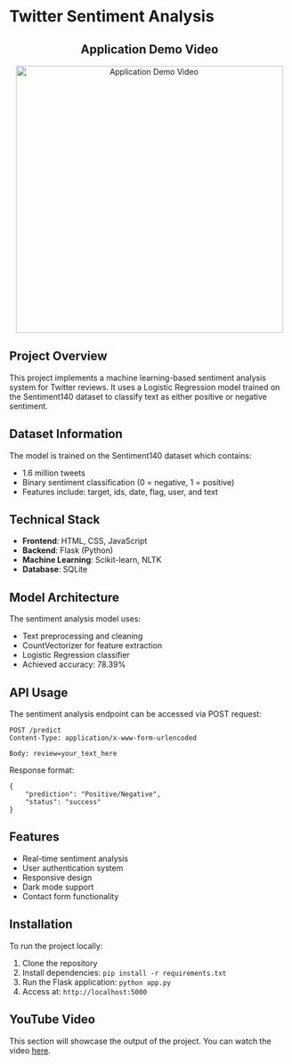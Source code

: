# Twitter Sentiment Analysis

<div align="center">
  <h2>Application Demo Video</h2>
  <a href="https://www.youtube.com/watch?v=tXQtmXzJilE&list=RDtXQtmXzJilE&start_radio=1" target="_blank">
    <img src="https://images.indianexpress.com/2024/10/New-Project-2024-10-18T160819.194.jpg?w=750" alt="Application Demo Video" width="480">
  </a>
</div>


## Project Overview
This project implements a machine learning-based sentiment analysis system for Twitter reviews. It uses a Logistic Regression model trained on the Sentiment140 dataset to classify text as either positive or negative sentiment.

## Dataset Information
The model is trained on the Sentiment140 dataset which contains:
- 1.6 million tweets
- Binary sentiment classification (0 = negative, 1 = positive)
- Features include: target, ids, date, flag, user, and text

## Technical Stack
- **Frontend**: HTML, CSS, JavaScript
- **Backend**: Flask (Python)
- **Machine Learning**: Scikit-learn, NLTK
- **Database**: SQLite

## Model Architecture
The sentiment analysis model uses:
- Text preprocessing and cleaning
- CountVectorizer for feature extraction
- Logistic Regression classifier
- Achieved accuracy: 78.39%

## API Usage
The sentiment analysis endpoint can be accessed via POST request:
```
POST /predict
Content-Type: application/x-www-form-urlencoded

Body: review=your_text_here
```
Response format:
```
{
    "prediction": "Positive/Negative",
    "status": "success"
}
```

## Features
- Real-time sentiment analysis
- User authentication system
- Responsive design
- Dark mode support
- Contact form functionality

## Installation
To run the project locally:
1. Clone the repository
2. Install dependencies: `pip install -r requirements.txt`
3. Run the Flask application: `python app.py`
4. Access at: `http://localhost:5000`

## YouTube Video
This section will showcase the output of the project. You can watch the video [here](YOUR_YOUTUBE_LINK_HERE).
